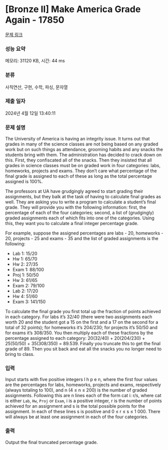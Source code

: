 # [Bronze II] Make America Grade Again - 17850 

[문제 링크](https://www.acmicpc.net/problem/17850) 

### 성능 요약

메모리: 31120 KB, 시간: 44 ms

### 분류

사칙연산, 구현, 수학, 파싱, 문자열

### 제출 일자

2024년 4월 12일 13:40:11

### 문제 설명

<p>The University of America is having an integrity issue. It turns out that grades in many of the science classes are not being based on any graded work but on such things as attendance, grooming habits and any snacks the students bring with them. The administration has decided to crack down on this. First, they confiscated all of the snacks. Then they insisted that all grades in science classes must be on graded work in four categories: labs, homeworks, projects and exams. They don’t care what percentage of the final grade is assigned to each of these as long as the total percentage assigned is 100%.</p>

<p>The professors at UA have grudgingly agreed to start grading their assignments, but they balk at the task of having to calculate final grades as well. They are asking you to write a program to calculate a student’s final grade. They will provide you with the following information: first, the percentage of each of the four categories; second, a list of (grudgingly) graded assignments each of which fits into one of the categories. Using this, they want you to calculate a final integer percentage grade.</p>

<p>For example, suppose the assigned percentages are labs - 20, homeworks - 20, projects - 25 and exams - 35 and the list of graded assignments is the following:</p>

<ul>
	<li>Lab 1: 15/20</li>
	<li>Hw 1: 65/70</li>
	<li>Hw 2: 27/35</li>
	<li>Exam 1: 88/100</li>
	<li>Proj 1: 50/50</li>
	<li>Hw 3: 61/65</li>
	<li>Exam 2: 79/100</li>
	<li>Lab 2: 17/20</li>
	<li>Hw 4: 51/60</li>
	<li>Exam 3: 141/150</li>
</ul>

<p>To calculate the final grade you first total up the fraction of points achieved in each category. For labs it’s 32/40 (there were two assignments each worth 20 and the student got a 15 on the first and a 17 on the second for a total of 32 points); for homeworks it’s 204/230; for projects it’s 50/50 and for exams it’s 308/350. You then multiply each of these fractions by the percentage assigned to each category: 20(32/40) + 20(204/230) + 25(50/50) + 35(308/350) = 89.539. Finally you truncate this to get the final grade of 89. Then you sit back and eat all the snacks you no longer need to bring to class.</p>

### 입력 

 <p>Input starts with five positive integers l h p e n, where the first four values are the percentages for labs, homeworks, projects and exams, respectively (always totaling to 100), and n (4 ≤ n ≤ 200) is the number of graded assignments. Following this are n lines each of the form cat i: r/s, where cat is either <code>Lab</code>, <code>Hw</code>, <code>Proj</code> or <code>Exam</code>, i is a positive integer, r is the number of points achieved for an assignment and s is the total possible points for the assignment. In each of these lines s is positive and 0 ≤ r ≤ s ≤ 1 000. There will always be at least one assignment in each of the four categories.</p>

### 출력 

 <p>Output the final truncated percentage grade.</p>

